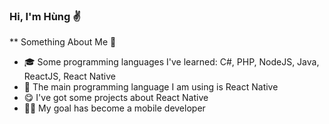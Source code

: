 ### Hi, I'm Hùng ✌️

** Something About Me 🙈
- 🎓 Some programming languages I've learned: C#, PHP, NodeJS, Java, ReactJS, React Native
- 🌟 The main programming language I am using is React Native
- 😋 I've got some projects about React Native
- 👨‍💻 My goal has become a mobile developer
